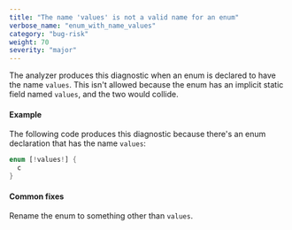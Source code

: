```yaml
---
title: "The name 'values' is not a valid name for an enum"
verbose_name: "enum_with_name_values"
category: "bug-risk"
weight: 70
severity: "major"
---
```

The analyzer produces this diagnostic when an enum is declared to have the
name `values`. This isn't allowed because the enum has an implicit static
field named `values`, and the two would collide.

#### Example

The following code produces this diagnostic because there's an enum
declaration that has the name `values`:

```dart
enum [!values!] {
  c
}
```

#### Common fixes

Rename the enum to something other than `values`.
